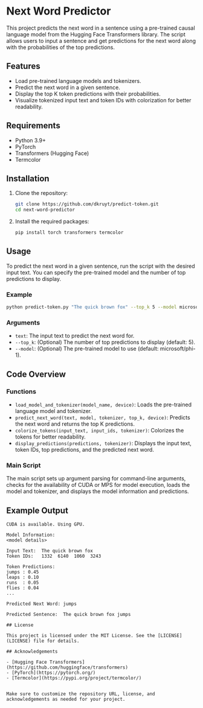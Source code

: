 # Next Word Predictor

This project predicts the next word in a sentence using a pre-trained causal language model from the Hugging Face Transformers library. The script allows users to input a sentence and get predictions for the next word along with the probabilities of the top predictions.

## Features

- Load pre-trained language models and tokenizers.
- Predict the next word in a given sentence.
- Display the top K token predictions with their probabilities.
- Visualize tokenized input text and token IDs with colorization for better readability.

## Requirements

- Python 3.9+
- PyTorch
- Transformers (Hugging Face)
- Termcolor

## Installation

1. Clone the repository:
    ```sh
    git clone https://github.com/dkruyt/predict-token.git
    cd next-word-predictor
    ```

2. Install the required packages:
    ```sh
    pip install torch transformers termcolor
    ```

## Usage

To predict the next word in a given sentence, run the script with the desired input text. You can specify the pre-trained model and the number of top predictions to display.

### Example

```sh
python predict-token.py "The quick brown fox" --top_k 5 --model microsoft/phi-1
```

### Arguments

- `text`: The input text to predict the next word for.
- `--top_k`: (Optional) The number of top predictions to display (default: 5).
- `--model`: (Optional) The pre-trained model to use (default: microsoft/phi-1).

## Code Overview

### Functions

- `load_model_and_tokenizer(model_name, device)`: Loads the pre-trained language model and tokenizer.
- `predict_next_word(text, model, tokenizer, top_k, device)`: Predicts the next word and returns the top K predictions.
- `colorize_tokens(input_text, input_ids, tokenizer)`: Colorizes the tokens for better readability.
- `display_predictions(predictions, tokenizer)`: Displays the input text, token IDs, top predictions, and the predicted next word.

### Main Script

The main script sets up argument parsing for command-line arguments, checks for the availability of CUDA or MPS for model execution, loads the model and tokenizer, and displays the model information and predictions.

## Example Output

```plaintext
CUDA is available. Using GPU.

Model Information:
<model details>

Input Text:  The quick brown fox
Token IDs:   1332  6140  1060  3243

Token Predictions:
jumps : 0.45
leaps : 0.10
runs  : 0.05
flies : 0.04
...

Predicted Next Word: jumps

Predicted Sentence:  The quick brown fox jumps

## License

This project is licensed under the MIT License. See the [LICENSE](LICENSE) file for details.

## Acknowledgements

- [Hugging Face Transformers](https://github.com/huggingface/transformers)
- [PyTorch](https://pytorch.org/)
- [Termcolor](https://pypi.org/project/termcolor/)


Make sure to customize the repository URL, license, and acknowledgements as needed for your project.
